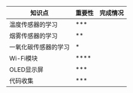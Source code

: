 | 知识点        | 重要性  | 完成情况 |
| ---------- | ---- | ---- |
| 温度传感器的学习   | ***  |      |
| 烟雾传感器的学习   | **   |      |
| 一氧化碳传感器的学习 | *    |      |
| Wi-Fi模块    | **** |      |
| OLED显示屏    | ***  |      |
| 代码收集       | ***  |      |

